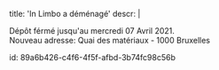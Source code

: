 title: 'In Limbo a déménagé'
descr: |
  <p>Dépôt férmé jusqu'au mercredi 07 Avril 2021.<br>Nouveau adresse: Quai des matériaux - 1000 Bruxelles
  </p>
  
id: 89a6b426-c4f6-4f5f-afbd-3b74fc98c56b
